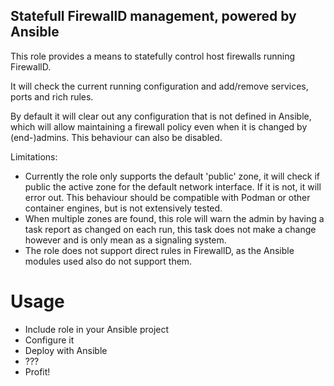 ## Statefull FirewallD management, powered by Ansible
This role provides a means to statefully control host firewalls running FirewallD.

It will check the current running configuration and add/remove services, ports and rich rules.

By default it will clear out any configuration that is not defined in Ansible, which will allow maintaining a firewall policy even when it is changed by (end-)admins. This behaviour can also be disabled.

Limitations:

* Currently the role only supports the default 'public' zone, it will check if public the active zone for the default network interface. If it is not, it will error out. This behaviour should be compatible with Podman or other container engines, but is not extensively tested.
* When multiple zones are found, this role will warn the admin by having a task report as changed on each run, this task does not make a change however and is only mean as a signaling system.
* The role does not support direct rules in FirewallD, as the Ansible modules used also do not support them.

# Usage
* Include role in your Ansible project
* Configure it
* Deploy with Ansible
* ???
* Profit!
